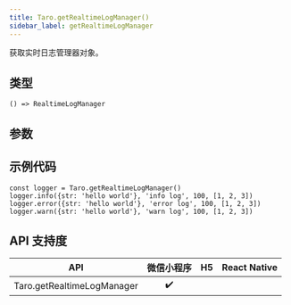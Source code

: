 ```yaml
---
title: Taro.getRealtimeLogManager()
sidebar_label: getRealtimeLogManager
---
```


获取实时日志管理器对象。

## 类型

```tsx
() => RealtimeLogManager
```

## 参数

## 示例代码

```tsx
const logger = Taro.getRealtimeLogManager()
logger.info({str: 'hello world'}, 'info log', 100, [1, 2, 3])
logger.error({str: 'hello world'}, 'error log', 100, [1, 2, 3])
logger.warn({str: 'hello world'}, 'warn log', 100, [1, 2, 3])
```

## API 支持度

|            API             | 微信小程序 | H5 | React Native |
|:--------------------------:|:-----:|:--:|:------------:|
| Taro.getRealtimeLogManager |  ✔️   |    |              |
